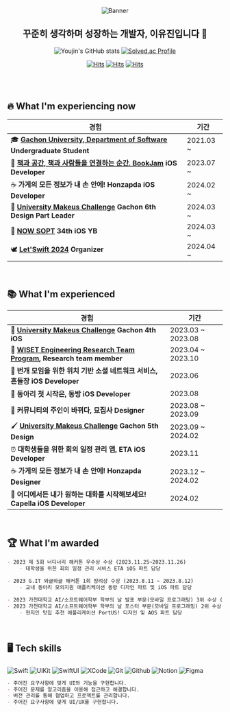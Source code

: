 <div align="center">

![Banner](https://github.com/GachonRookie/iOS/assets/80394340/096b63dd-fd4e-4dcd-9811-aa3c363d5cc1)
## 꾸준히 생각하며 성장하는 개발자, 이유진입니다 🤔

![Youjin's GitHub stats](https://github-readme-stats.vercel.app/api?username=youz2me&show_icons=true&theme=swift&hide_border=true&bg_color=FF6666,FFFFFF)
[![Solved.ac Profile](http://mazassumnida.wtf/api/v2/generate_badge?boj=woodeanism)](https://solved.ac/woodeanism/)

[![Hits](https://hits.seeyoufarm.com/api/count/incr/badge.svg?url=https%3A%2F%2Fgithub.com%2Fyouz2me%2Fhit-counter&count_bg=%23FFEAEA&title_bg=%23FF6666&icon=swift.svg&icon_color=%23FFFFFF&title=Total+Hits+++&edge_flat=false)](https://hits.seeyoufarm.com)
[![Hits](https://img.shields.io/badge/_Youjin's_Notion_-000000.svg?&style=flat&logo=Notion&logoColor=white)](https://youz2me.notion.site/Lee-Youjin-1bd2f3fa82054cc29ab3613f154359df?pvs=4)
[![Hits](https://img.shields.io/badge/_Youjin's_Velog_-20C997.svg?&style=flat&logo=Velog&logoColor=white)](https://velog.io/@youz2me)

</div>

<br><br>

## 🔥 What I'm experiencing now
|경험|기간|
|---|---|
| 🎓 **[Gachon University, Department of Software](https://sw.gachon.ac.kr/cms/) Undergraduate Student** | 2021.03 ~ |
| 📓 **[책과 공간, 책과 사람들을 연결하는 순간. BookJam](https://disquiet.io/product/북잼) iOS Developer** | 2023.07 ~ |
| ☕️ **가게의 모든 정보가 내 손 안에! Honzapda iOS Developer** | 2024.02 ~ |
| 🎨 **[University Makeus Challenge](https://www.makeus.in/umc) Gachon 6th Design Part Leader** | 2024.03 ~ |
| 🍎 **[NOW SOPT](https://www.sopt.org) 34th iOS YB** | 2024.03 ~ |
| 🕊️ **[Let'Swift 2024](https://letswift.kr/) Organizer** | 2024.04 ~ |

<br>

## 📚 What I'm experienced
|경험|기간|
|---|---|
| 🍏 **[University Makeus Challenge](https://www.makeus.in/umc) Gachon 4th iOS** | 2023.03 ~ 2023.08 |
| 🔬 **[WISET Engineering Research Team Program](https://www.wiset.or.kr/kor/sub03_01_01.do), Research team member** | 2023.04 ~ 2023.10 |
| 💌 **번개 모임을 위한 위치 기반 소셜 네트워크 서비스, 흔들장 iOS Developer** | 2023.06 |
| 🚪 **동아리 첫 시작은, 동방 iOS Developer** | 2023.08 |
| 🐰 **커뮤니티의 주인이 바뀌다, 묘집사 Designer** | 2023.08 ~ 2023.09 |
| 🖌️ **[University Makeus Challenge](https://www.makeus.in/umc) Gachon 5th Design** | 2023.09 ~ 2024.02 |
| ⏰ **대학생들을 위한 회의 일정 관리 앱, ETA iOS Developer** | 2023.11 |
| ☕️ **가게의 모든 정보가 내 손 안에! Honzapda Designer** | 2023.12 ~ 2024.02 |
| 💬 **어디에서든 내가 원하는 대화를 시작해보세요! Capella iOS Developer** | 2024.02 |

<br>

## 🏆 What I'm awarded
```markdown
- 2023 제 5회 너디너리 해커톤 우수상 수상 (2023.11.25~2023.11.26)
    - 대학생을 위한 회의 일정 관리 서비스 ETA iOS 파트 담당

- 2023 G.IT 와글와글 해커톤 1회 장려상 수상 (2023.8.11 ~ 2023.8.12)
    - 교내 동아리 모의지원 애플리케이션 동방 디자인 파트 및 iOS 파트 담당

- 2023 가천대학교 AI/소프트웨어학부 학부의 날 발표 부문(모바일 프로그래밍) 3위 수상 (2023.6.21)
- 2023 가천대학교 AI/소프트웨어학부 학부의 날 포스터 부문(모바일 프로그래밍) 2위 수상 (2023.6.21)
    - 현지인 맛집 추천 애플리케이션 PortUS! 디자인 및 AOS 파트 담당
```

<br>

## 🖥️ Tech skills
### 
<p align="left">
<img alt="Swift" src="https://img.shields.io/badge/Swift-ffffff.svg?&style=for-the-badge&logo=Swift&logoColor=F05138"/>
<img alt="UIKit" src="https://img.shields.io/badge/UIKit-ffffff.svg?&style=for-the-badge&logo=UIkit&logoColor=F05138"/>
<img alt="SwiftUI" src="https://img.shields.io/badge/SwiftUI-ffffff.svg?&style=for-the-badge&logo=Swift&logoColor=F05138"/>
<img alt="XCode" src="https://img.shields.io/badge/XCode-ffffff.svg?&style=for-the-badge&logo=Xcode&logoColor=F05138"/>
<img alt="Git" src="https://img.shields.io/badge/Git-ffffff.svg?&style=for-the-badge&logo=Git&logoColor=F05138"/>
<img alt="Github" src="https://img.shields.io/badge/Github-ffffff.svg?&style=for-the-badge&logo=Github&logoColor=F05138"/>
<img alt="Notion" src="https://img.shields.io/badge/Notion-ffffff.svg?&style=for-the-badge&logo=Notion&logoColor=F05138"/>
<img alt="Figma" src="https://img.shields.io/badge/Figma-ffffff.svg?&style=for-the-badge&logo=Figma&logoColor=F05138"/>
</p>

```markdown
- 주어진 요구사항에 맞게 UI와 기능을 구현합니다.
- 주어진 문제를 알고리즘을 이용해 접근하고 해결합니다.
- 버전 관리를 통해 협업하고 프로젝트를 관리합니다.
- 주어진 요구사항에 맞게 UI/UX를 구현합니다.
```
